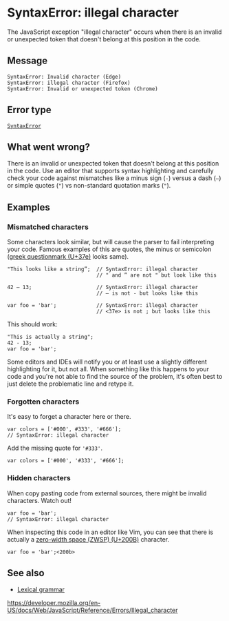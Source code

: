 # SyntaxError: illegal character

The JavaScript exception "illegal character" occurs when there is an invalid or unexpected token that doesn't belong at this position in the code.

## Message

    SyntaxError: Invalid character (Edge)
    SyntaxError: illegal character (Firefox)
    SyntaxError: Invalid or unexpected token (Chrome)

## Error type

[`SyntaxError`](../global_objects/syntaxerror)

## What went wrong?

There is an invalid or unexpected token that doesn't belong at this position in the code. Use an editor that supports syntax highlighting and carefully check your code against mismatches like a minus sign (`-`) versus a dash (`–`) or simple quotes (`"`) vs non-standard quotation marks (`"`).

## Examples

### Mismatched characters

Some characters look similar, but will cause the parser to fail interpreting your code. Famous examples of this are quotes, the minus or semicolon ([greek questionmark (U+37e)](https://en.wikipedia.org/wiki/Question_mark#Greek_question_mark) looks same).

    "This looks like a string”;  // SyntaxError: illegal character
                                 // " and ” are not " but look like this

    42 – 13;                     // SyntaxError: illegal character
                                 // – is not - but looks like this

    var foo = 'bar';             // SyntaxError: illegal character
                                 // <37e> is not ; but looks like this

This should work:

    "This is actually a string";
    42 - 13;
    var foo = 'bar';

<span class="message-body-wrapper"><span class="message-flex-body"><span class="devtools-monospace message-body"><span class="objectBox objectBox-string">Some editors and IDEs will notify you or at least use a slightly different highlighting for it, but not all. When something like this happens to your code and you're not able to find the source of the problem, it's often best to just delete the problematic line and retype it.</span></span></span></span>

### Forgotten characters

It's easy to forget a character here or there.

    var colors = ['#000', #333', '#666'];
    // SyntaxError: illegal character

Add the missing quote for `'#333'`.

    var colors = ['#000', '#333', '#666'];

### Hidden characters

When copy pasting code from external sources, there might be invalid characters. Watch out!

    var foo = 'bar';
    // SyntaxError: illegal character

When inspecting this code in an editor like Vim, you can see that there is actually a [zero-width space (ZWSP) (U+200B)](https://en.wikipedia.org/wiki/Zero-width_space) character.

    var foo = 'bar';<200b>

## See also

- [Lexical grammar](../lexical_grammar)

<a href="https://developer.mozilla.org/en-US/docs/Web/JavaScript/Reference/Errors/Illegal_character" class="_attribution-link">https://developer.mozilla.org/en-US/docs/Web/JavaScript/Reference/Errors/Illegal_character</a>
